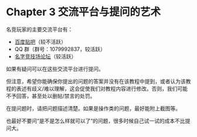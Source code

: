 # Chapter 3 交流平台与提问的艺术

名竞玩家的主要交流平台有：

- [百度贴吧](https://tieba.baidu.com/f?kw=%E5%90%8D%E5%AD%97%E7%AB%9E%E6%8A%80%E5%9C%BA)（较不活跃）
- QQ 群（群号：1079992837，较活跃）
- [名字竞技场论坛](https://namerena.flarum.cloud)（较活跃）

如果有疑问可以在这些交流平台进行提问。

但注意，希望你能确保你提出的问题的答案并没有在该教程中提到，或者认为该教程的表述有歧义/难以理解，这会促使我们对教程内容进行修改。否则，我们可能不予回答，甚至处以删帖/禁言的处罚。

在提问题时，请把问题描述清楚。如果是操作类的问题，最好能附上截图等。

也最好不要问“是不是怎么样就可以了”的问题，很多时候自己试一试的成本不比提问大。
